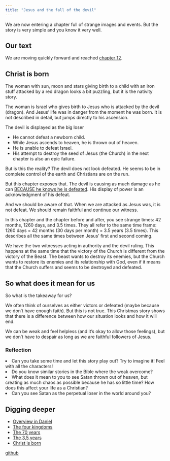 ```yaml
---
title: "Jesus and the fall of the devil"
---
```



We are now entering a chapter full of strange images and events. But the story is very simple and you know it very well.


## Our text

<a name="e630"></a>
We are moving quickly forward and reached [chapter 12](https://www.bibleserver.com/NIV/Revelation12).


## Christ is born

<a name="7fa6"></a>
The woman with sun, moon and stars giving birth to a child with an iron stuff attacked by a red dragon looks a bit puzzling, but it is the nativity story.

The woman is Israel who gives birth to Jesus who is attacked by the devil (dragon). And Jesus’ life was in danger from the moment he was born. It is not described in detail, but jumps directly to his ascension.

The devil is displayed as the big loser

- He cannot defeat a newborn child.
- While Jesus ascends to heaven, he is thrown out of heaven.
- He is unable to defeat Israel.
- His attempt to destroy the seed of Jesus (the Church) in the next chapter is also an epic failure.


But is this the reality? The devil does not look defeated. He seems to be in complete control of the earth and Christians are on the run.

But this chapter exposes that. The devil is causing as much damage as he can [BECAUSE he knows he is defeated](https://www.bibleserver.com/NIV/Revelation12%3A11-12). His display of power is an acknowledgment of his defeat.

And we should be aware of that. When we are attacked as Jesus was, it is not defeat. We should remain faithful and continue our witness.

In this chapter and the chapter before and after, you see strange times: 42 months, 1260 days, and 3.5 times. They all refer to the same time frame: 1260 days = 42 months (30 days per month) = 3.5 years (3.5 times). This describes all the same times between Jesus’ first and second coming.

We have the two witnesses acting in authority and the devil ruling. This happens at the same time that the victory of the Church is different from the victory of the Beast. The beast wants to destroy its enemies, but the Church wants to restore its enemies and its relationship with God, even if it means that the Church suffers and seems to be destroyed and defeated.


## So what does it mean for us

<a name="596b"></a>
So what is the takeaway for us?

We often think of ourselves as either victors or defeated (maybe because we don’t have enough faith). But this is not true. This Christmas story shows that there is a difference between how our situation looks and how it will end.

We can be weak and feel helpless (and it’s okay to allow those feelings), but we don’t have to despair as long as we are faithful followers of Jesus.


### Reflection

<a name="e9a1"></a>
<li id="1000">Can you take some time and let this story play out? Try to imagine it! Feel with all the characters!</li><li id="220a">Do you know similar stories in the Bible where the weak overcome?</li><li id="526a">What does it mean to you to see Satan thrown out of heaven, but creating as much chaos as possible because he has so little time? How does this affect your life as a Christian?</li><li id="70fa">Can you see Satan as the perpetual loser in the world around you?</li>






## Digging deeper

<a name="06f1"></a>
- [Overview in Daniel](../../../bible/daniel/expl/the-book-of-daniel/index.html)
- [The four kingdoms](../../../bible/daniel/expl/the-four-kingdoms-in-daniel/index.html)
- [The 70 years](../../../bible/daniel/expl/the-70-year-weeks/index.html)
- [The 3,5 years](../../../bible/daniel/expl/the-secret-of-the-3-5-years/index.html)
- [Christ is born](../../../content/jesus/expl/a-different-christmas-story/index.html)







[github](https://github.com/revelation-today/revelation-today/blob/main/exampleSite/content/docs/content/jesus/appl/jesus-and-the-fall-of-the-devil.md)
